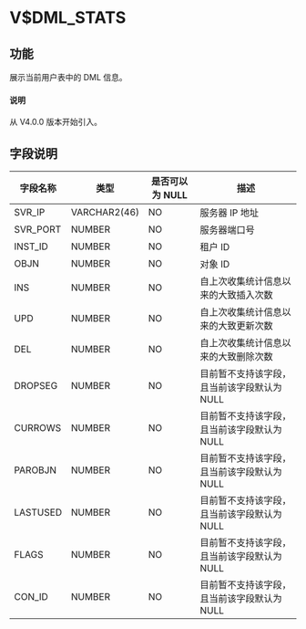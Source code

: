 # V$DML_STATS

## 功能

展示当前用户表中的 DML 信息。

<main id="notice" type='explain'>
  <h4>说明</h4>
  <p>从 V4.0.0 版本开始引入。</p>
</main>

## 字段说明

| 字段名称 | 类型 | 是否可以为 NULL | 描述 |
| --- | --- | --- | --- |
| SVR_IP | VARCHAR2(46) | NO | 服务器 IP 地址 |
| SVR_PORT | NUMBER | NO | 服务器端口号 |
| INST_ID | NUMBER | NO | 租户 ID |
| OBJN | NUMBER | NO | 对象 ID |
| INS | NUMBER | NO | 自上次收集统计信息以来的大致插入次数 |
| UPD | NUMBER | NO | 自上次收集统计信息以来的大致更新次数 |
| DEL | NUMBER | NO | 自上次收集统计信息以来的大致删除次数 |
| DROPSEG | NUMBER | NO | 目前暂不支持该字段，且当前该字段默认为 NULL |
| CURROWS | NUMBER | NO | 目前暂不支持该字段，且当前该字段默认为 NULL |
| PAROBJN | NUMBER | NO | 目前暂不支持该字段，且当前该字段默认为 NULL |
| LASTUSED | NUMBER | NO | 目前暂不支持该字段，且当前该字段默认为 NULL |
| FLAGS | NUMBER | NO | 目前暂不支持该字段，且当前该字段默认为 NULL |
| CON_ID | NUMBER | NO | 目前暂不支持该字段，且当前该字段默认为 NULL |
